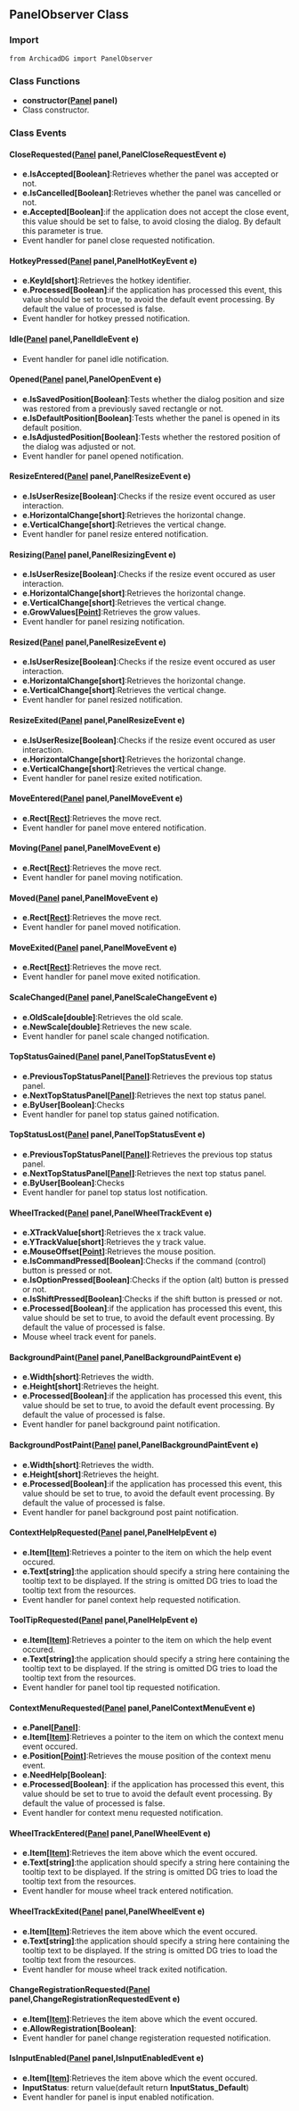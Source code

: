 ## PanelObserver Class

### Import
```
from ArchicadDG import PanelObserver
``` 

### Class Functions

* **constructor([Panel](Panel.md) panel)**
* Class constructor.

### Class Events

#### CloseRequested([Panel](Panel.md) panel,PanelCloseRequestEvent e)
* **e.IsAccepted[Boolean]**:Retrieves whether the panel was accepted or not.
* **e.IsCancelled[Boolean]**:Retrieves whether the panel was cancelled or not.
* **e.Accepted[Boolean]**:if the application does not accept the close event, this value should be set to false, to avoid closing the dialog. By default this parameter is true. 
* Event handler for panel close requested notification.

#### HotkeyPressed([Panel](Panel.md) panel,PanelHotKeyEvent e)
* **e.KeyId[short]**:Retrieves the hotkey identifier.
* **e.Processed[Boolean]**:if the application has processed this event, this value should be set to true, to avoid the default event processing. By default the value of processed is false.
* Event handler for hotkey pressed notification.

#### Idle([Panel](Panel.md) panel,PanelIdleEvent e)
* Event handler for panel idle notification.

#### Opened([Panel](Panel.md) panel,PanelOpenEvent e)
* **e.IsSavedPosition[Boolean]**:Tests whether the dialog position and size was restored from a previously saved rectangle or not.
* **e.IsDefaultPosition[Boolean]**:Tests whether the panel is opened in its default position.
* **e.IsAdjustedPosition[Boolean]**:Tests whether the restored position of the dialog was adjusted or not.
* Event handler for panel opened notification.

#### ResizeEntered([Panel](Panel.md) panel,PanelResizeEvent e)
* **e.IsUserResize[Boolean]**:Checks if the resize event occured as user interaction.
* **e.HorizontalChange[short]**:Retrieves the horizontal change.
* **e.VerticalChange[short]**:Retrieves the vertical change.
* Event handler for panel resize entered notification.

#### Resizing([Panel](Panel.md) panel,PanelResizingEvent e)
* **e.IsUserResize[Boolean]**:Checks if the resize event occured as user interaction.
* **e.HorizontalChange[short]**:Retrieves the horizontal change.
* **e.VerticalChange[short]**:Retrieves the vertical change.
* **e.GrowValues[[Point](../Point.md)]**:Retrieves the grow values.
* Event handler for panel resizing notification.

#### Resized([Panel](Panel.md) panel,PanelResizeEvent e)
* **e.IsUserResize[Boolean]**:Checks if the resize event occured as user interaction.
* **e.HorizontalChange[short]**:Retrieves the horizontal change.
* **e.VerticalChange[short]**:Retrieves the vertical change.
* Event handler for panel resized notification.

#### ResizeExited([Panel](Panel.md) panel,PanelResizeEvent e)
* **e.IsUserResize[Boolean]**:Checks if the resize event occured as user interaction.
* **e.HorizontalChange[short]**:Retrieves the horizontal change.
* **e.VerticalChange[short]**:Retrieves the vertical change.
* Event handler for panel resize exited notification.

#### MoveEntered([Panel](Panel.md) panel,PanelMoveEvent e)
* **e.Rect[[Rect](../Rect.md)]**:Retrieves the move rect.
* Event handler for panel move entered notification.

#### Moving([Panel](Panel.md) panel,PanelMoveEvent e)
* **e.Rect[[Rect](../Rect.md)]**:Retrieves the move rect.
* Event handler for panel moving notification.

#### Moved([Panel](Panel.md) panel,PanelMoveEvent e)
* **e.Rect[[Rect](../Rect.md)]**:Retrieves the move rect.
* Event handler for panel moved notification.

#### MoveExited([Panel](Panel.md) panel,PanelMoveEvent e)
* **e.Rect[[Rect](../Rect.md)]**:Retrieves the move rect.
* Event handler for panel move exited notification.

#### ScaleChanged([Panel](Panel.md) panel,PanelScaleChangeEvent e)
* **e.OldScale[double]**:Retrieves the old scale.
* **e.NewScale[double]**:Retrieves the new scale.
* Event handler for panel scale changed notification.

#### TopStatusGained([Panel](Panel.md) panel,PanelTopStatusEvent e)
* **e.PreviousTopStatusPanel[[Panel](Panel.md)]**:Retrieves the previous top status panel.
* **e.NextTopStatusPanel[[Panel](Panel.md)]**:Retrieves the next top status panel.
* **e.ByUser[Boolean]**:Checks
* Event handler for panel top status gained notification.

#### TopStatusLost([Panel](Panel.md) panel,PanelTopStatusEvent e)
* **e.PreviousTopStatusPanel[[Panel](Panel.md)]**:Retrieves the previous top status panel.
* **e.NextTopStatusPanel[[Panel](Panel.md)]**:Retrieves the next top status panel.
* **e.ByUser[Boolean]**:Checks
* Event handler for panel top status lost notification.

#### WheelTracked([Panel](Panel.md) panel,PanelWheelTrackEvent e)
* **e.XTrackValue[short]**:Retrieves the x track value.
* **e.YTrackValue[short]**:Retrieves the y track value.
* **e.MouseOffset[[Point](../Point.md)]**:Retrieves the mouse position.
* **e.IsCommandPressed[Boolean]**:Checks if the command (control) button is pressed or not.
* **e.IsOptionPressed[Boolean]**:Checks if the option (alt) button is pressed or not.
* **e.IsShiftPressed[Boolean]**:Checks if the shift button is pressed or not.
* **e.Processed[Boolean]**:if the application has processed this event, this value should be set to true, to avoid the default event processing. By default the value of processed is false.
* Mouse wheel track event for panels.

#### BackgroundPaint([Panel](Panel.md) panel,PanelBackgroundPaintEvent e)
* **e.Width[short]**:Retrieves the width.
* **e.Height[short]**:Retrieves the height.
* **e.Processed[Boolean]**:if the application has processed this event, this value should be set to true, to avoid the default event processing. By default the value of processed is false.
* Event handler for panel background paint notification.

#### BackgroundPostPaint([Panel](Panel.md) panel,PanelBackgroundPaintEvent e)
* **e.Width[short]**:Retrieves the width.
* **e.Height[short]**:Retrieves the height.
* **e.Processed[Boolean]**:if the application has processed this event, this value should be set to true, to avoid the default event processing. By default the value of processed is false.
* Event handler for panel background post paint notification.

#### ContextHelpRequested([Panel](Panel.md) panel,PanelHelpEvent e)
* **e.Item[[Item](../m_item/Item.md)]**:Retrieves a pointer to the item on which the help event occured.
* **e.Text[string]**:the application should specify a string here containing the tooltip text to be displayed. If the string is omitted DG tries to load the tooltip text from the resources.
* Event handler for panel context help requested notification.

#### ToolTipRequested([Panel](Panel.md) panel,PanelHelpEvent e)
* **e.Item[[Item](../m_item/Item.md)]**:Retrieves a pointer to the item on which the help event occured.
* **e.Text[string]**:the application should specify a string here containing the tooltip text to be displayed. If the string is omitted DG tries to load the tooltip text from the resources.
* Event handler for panel tool tip requested notification.

#### ContextMenuRequested([Panel](Panel.md) panel,PanelContextMenuEvent e)
* **e.Panel[[Panel](Panel.md)]**:
* **e.Item[[Item](../m_item/Item.md)]**:Retrieves a pointer to the item on which the context menu event occured.
* **e.Position[[Point](../Point.md)]**:Retrieves the mouse position of the context menu event.
* **e.NeedHelp[Boolean]**:
* **e.Processed[Boolean]**: if the application has processed this event, this value should be set to true to avoid the default event processing. By default the value of processed is false.
* Event handler for context menu requested notification.

#### WheelTrackEntered([Panel](Panel.md) panel,PanelWheelEvent e)
* **e.Item[[Item](../m_item/Item.md)]**:Retrieves the item above which the event occured.
* **e.Text[string]**:the application should specify a string here containing the tooltip text to be displayed. If the string is omitted DG tries to load the tooltip text from the resources.
* Event handler for mouse wheel track entered notification.

#### WheelTrackExited([Panel](Panel.md) panel,PanelWheelEvent e)
* **e.Item[[Item](../m_item/Item.md)]**:Retrieves the item above which the event occured.
* **e.Text[string]**:the application should specify a string here containing the tooltip text to be displayed. If the string is omitted DG tries to load the tooltip text from the resources.
* Event handler for mouse wheel track exited notification.

#### ChangeRegistrationRequested([Panel](Panel.md) panel,ChangeRegistrationRequestedEvent e)
* **e.Item[[Item](../m_item/Item.md)]**:Retrieves the item above which the event occured.
* **e.AllowRegistration[Boolean]**:
* Event handler for panel change registeration requested notification.

#### IsInputEnabled([Panel](Panel.md) panel,IsInputEnabledEvent e)
* **e.Item[[Item](../m_item/Item.md)]**:Retrieves the item above which the event occured.
* **InputStatus**: return value(default return **InputStatus_Default**)
* Event handler for panel is input enabled notification.